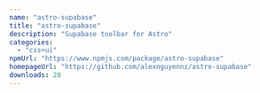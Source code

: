 ```yaml
---
name: "astro-supabase"
title: "astro-supabase"
description: "Supabase toolbar for Astro"
categories:
  - "css+ui"
npmUrl: "https://www.npmjs.com/package/astro-supabase"
homepageUrl: "https://github.com/alexnguyennz/astro-supabase"
downloads: 20
---
```

